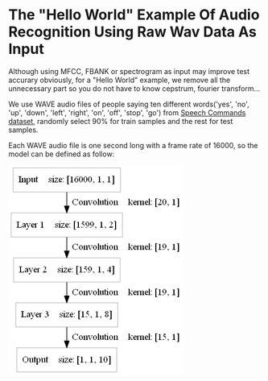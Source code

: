 The "Hello World" Example Of Audio Recognition Using Raw Wav Data As Input 
====

Although using MFCC, FBANK or spectrogram as input may improve test accurary obviously, for a "Hello World" example, we remove all the unnecessary part so you do not have to know cepstrum, fourier transform...


We use WAVE audio files of people saying ten different words('yes', 'no', 'up', 'down', 'left', 'right', 'on', 'off', 'stop', 'go') from [Speech Commands dataset](https://storage.cloud.google.com/download.tensorflow.org/data/speech_commands_v0.01.tar.gz), randomly select 90% for train samples and the rest for test samples. 


Each WAVE audio file is one second long with a frame rate of 16000, so the model can be defined as follow:
<div><img src="files/model.png" /></div> 







